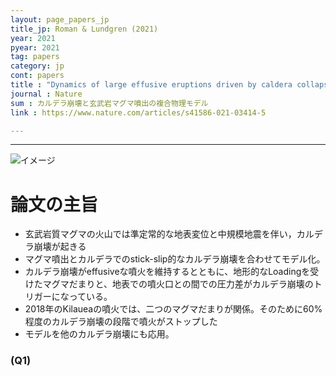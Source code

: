```yaml
---
layout: page_papers_jp
title_jp: Roman & Lundgren (2021)
year: 2021
pyear: 2021
tag: papers
category: jp
cont: papers
title : "Dynamics of large effusive eruptions driven by caldera collapse"
journal : Nature
sum : カルデラ崩壊と玄武岩マグマ噴出の複合物理モデル
link : https://www.nature.com/articles/s41586-021-03414-5

---
```


---

![イメージ](../../../../../assets/paperimg/210729.png)

# 論文の主旨

- 玄武岩質マグマの火山では準定常的な地表変位と中規模地震を伴い，カルデラ崩壊が起きる
- マグマ噴出とカルデラでのstick-slip的なカルデラ崩壊を合わせてモデル化。
- カルデラ崩壊がeffusiveな噴火を維持するとともに、地形的なLoadingを受けたマグマだまりと、地表での噴火口との間での圧力差がカルデラ崩壊のトリガーになっている。
- 2018年のKilaueaの噴火では、二つのマグマだまりが関係。そのために60%程度のカルデラ崩壊の段階で噴火がストップした
- モデルを他のカルデラ崩壊にも応用。

### (Q1)
